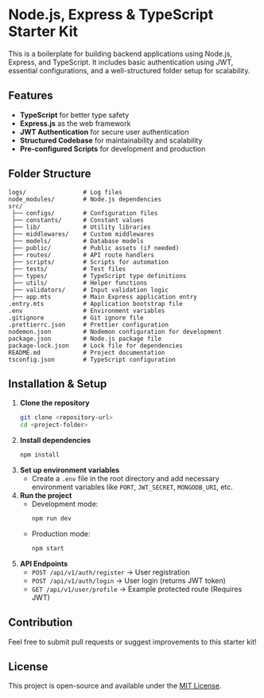 # Node.js, Express & TypeScript Starter Kit

This is a boilerplate for building backend applications using Node.js, Express, and TypeScript. It includes basic authentication using JWT, essential configurations, and a well-structured folder setup for scalability.

## Features

- **TypeScript** for better type safety
- **Express.js** as the web framework
- **JWT Authentication** for secure user authentication
- **Structured Codebase** for maintainability and scalability
- **Pre-configured Scripts** for development and production

## Folder Structure

```
logs/                # Log files
node_modules/        # Node.js dependencies
src/
 ├── configs/        # Configuration files
 ├── constants/      # Constant values
 ├── lib/            # Utility libraries
 ├── middlewares/    # Custom middlewares
 ├── models/         # Database models
 ├── public/         # Public assets (if needed)
 ├── routes/         # API route handlers
 ├── scripts/        # Scripts for automation
 ├── tests/          # Test files
 ├── types/          # TypeScript type definitions
 ├── utils/          # Helper functions
 ├── validators/     # Input validation logic
 ├── app.mts         # Main Express application entry
.entry.mts           # Application bootstrap file
.env                 # Environment variables
.gitignore           # Git ignore file
.prettierrc.json     # Prettier configuration
nodemon.json         # Nodemon configuration for development
package.json         # Node.js package file
package-lock.json    # Lock file for dependencies
README.md            # Project documentation
tsconfig.json        # TypeScript configuration
```

## Installation & Setup

1. **Clone the repository**
   ```sh
   git clone <repository-url>
   cd <project-folder>
   ```
2. **Install dependencies**
   ```sh
   npm install
   ```
3. **Set up environment variables**
   - Create a `.env` file in the root directory and add necessary environment variables like `PORT`, `JWT_SECRET`, `MONGODB_URI`, etc.
4. **Run the project**
   - Development mode:
     ```sh
     npm run dev
     ```
   - Production mode:
     ```sh
     npm start
     ```
5. **API Endpoints**
   - `POST /api/v1/auth/register` → User registration
   - `POST /api/v1/auth/login` → User login (returns JWT token)
   - `GET /api/v1/user/profile` → Example protected route (Requires JWT)

## Contribution

Feel free to submit pull requests or suggest improvements to this starter kit!

## License

This project is open-source and available under the [MIT License](LICENSE).

